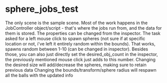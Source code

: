 # sphere_jobs_test

The only scene is the sample scene. 
Most of the work happens in the JobController object/script - that's where the jobs run from, and the data for them is stored.
The properties can be changed from the inspector. 
The task asked for a left mouse click to spawn spheres (not sure if at specific location or not, i've left it entirely random within the bounds). That works, spawns random between 1-10 (can be changed in inspector).
Besides those, you can also just directly set the desired_obj_count in the inspector, the previously mentioned mouse click just adds to this number.
Changing the desired size will add/decrease the spheres, making sure to retain previous data
Changing the bounds/transform/sphere radius will respawn all the balls with the updated info
